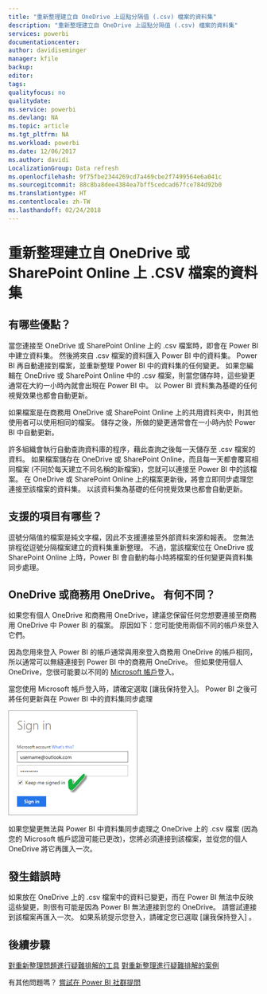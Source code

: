 ```yaml
---
title: "重新整理建立自 OneDrive 上逗點分隔值 (.csv) 檔案的資料集"
description: "重新整理建立自 OneDrive 上逗點分隔值 (.csv) 檔案的資料集"
services: powerbi
documentationcenter: 
author: davidiseminger
manager: kfile
backup: 
editor: 
tags: 
qualityfocus: no
qualitydate: 
ms.service: powerbi
ms.devlang: NA
ms.topic: article
ms.tgt_pltfrm: NA
ms.workload: powerbi
ms.date: 12/06/2017
ms.author: davidi
LocalizationGroup: Data refresh
ms.openlocfilehash: 9f75fbe2344269cd7a469cbe2f7499564e6a041c
ms.sourcegitcommit: 88c8ba8dee4384ea7bff5cedcad67fce784d92b0
ms.translationtype: HT
ms.contentlocale: zh-TW
ms.lasthandoff: 02/24/2018
---
```

# <a name="refresh-a-dataset-created-from-a-csv-file-on-onedrive-or-sharepoint-online"></a>重新整理建立自 OneDrive 或 SharePoint Online 上 .CSV 檔案的資料集
## <a name="what-are-the-advantages"></a>有哪些優點？
當您連接至 OneDrive 或 SharePoint Online 上的 .csv 檔案時，即會在 Power BI 中建立資料集。 然後將來自 .csv 檔案的資料匯入 Power BI 中的資料集。 Power BI 再自動連接到檔案，並重新整理 Power BI 中的資料集的任何變更。 如果您編輯在 OneDrive 或 SharePoint Online 中的 .csv 檔案，則當您儲存時，這些變更通常在大約一小時內就會出現在 Power BI 中。 以 Power BI 資料集為基礎的任何視覺效果也都會自動更新。

如果檔案是在商務用 OneDrive 或 SharePoint Online 上的共用資料夾中，則其他使用者可以使用相同的檔案。 儲存之後，所做的變更通常會在一小時內於 Power BI 中自動更新。

許多組織會執行自動查詢資料庫的程序，藉此查詢之後每一天儲存至 .csv 檔案的資料。 如果檔案儲存在 OneDrive 或 SharePoint Online，而且每一天都會覆寫相同檔案 (不同於每天建立不同名稱的新檔案)，您就可以連接至 Power BI 中的該檔案。 在 OneDrive 或 SharePoint Online 上的檔案更新後，將會立即同步處理您連接至該檔案的資料集。 以該資料集為基礎的任何視覺效果也都會自動更新。

## <a name="whats-supported"></a>支援的項目有哪些？
逗號分隔值的檔案是純文字檔，因此不支援連接至外部資料來源和報表。 您無法排程從逗號分隔檔案建立的資料集重新整理。 不過，當該檔案位在 OneDrive 或 SharePoint Online 上時，Power BI 會自動約每小時將檔案的任何變更與資料集同步處理。

## <a name="onedrive-or-onedrive-for-business-whats-the-difference"></a>OneDrive 或商務用 OneDrive。 有何不同？
如果您有個人 OneDrive 和商務用 OneDrive，建議您保留任何您想要連接至商務用 OneDrive 中 Power BI 的檔案。 原因如下：您可能使用兩個不同的帳戶來登入它們。

因為您用來登入 Power BI 的帳戶通常與用來登入商務用 OneDrive 的帳戶相同，所以通常可以無縫連接到 Power BI 中的商務用 OneDrive。 但如果使用個人 OneDrive，您很可能要以不同的 [Microsoft 帳戶](http://www.microsoft.com/account/default.aspx)登入。

當您使用 Microsoft 帳戶登入時，請確定選取 [讓我保持登入]。 Power BI 之後可將任何更新與在 Power BI 中的資料集同步處理

![](media/refresh-csv-file-onedrive/refresh_signin_keepmesignedin.png)

如果您變更無法與 Power BI 中資料集同步處理之 OneDrive 上的 .csv 檔案 (因為您的 Microsoft 帳戶認證可能已更改)，您將必須連接到該檔案，並從您的個人 OneDrive 將它再匯入一次。

## <a name="when-things-go-wrong"></a>發生錯誤時
如果放在 OneDrive 上的 .csv 檔案中的資料已變更，而在 Power BI 無法中反映這些變更，則很有可能是因為 Power BI 無法連接到您的 OneDrive。 請嘗試連接到該檔案再匯入一次。 如果系統提示您登入，請確定您已選取 [讓我保持登入] 。

## <a name="next-steps"></a>後續步驟
[對重新整理問題進行疑難排解的工具](service-gateway-onprem-tshoot.md)
[對重新整理進行疑難排解的案例](refresh-troubleshooting-refresh-scenarios.md)

有其他問題嗎？ [嘗試在 Power BI 社群提問](https://community.powerbi.com/)

